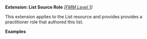 **Extension: List Source Role**  *[[FMM Level 1](guidance.html)]*

This extension applies to the List resource and provides provides a practitioner role that authored this list. 

**Examples**